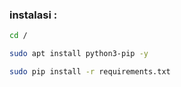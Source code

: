 ### instalasi :
```sh
cd /
```
```sh
sudo apt install python3-pip -y
```
```sh
sudo pip install -r requirements.txt
```
